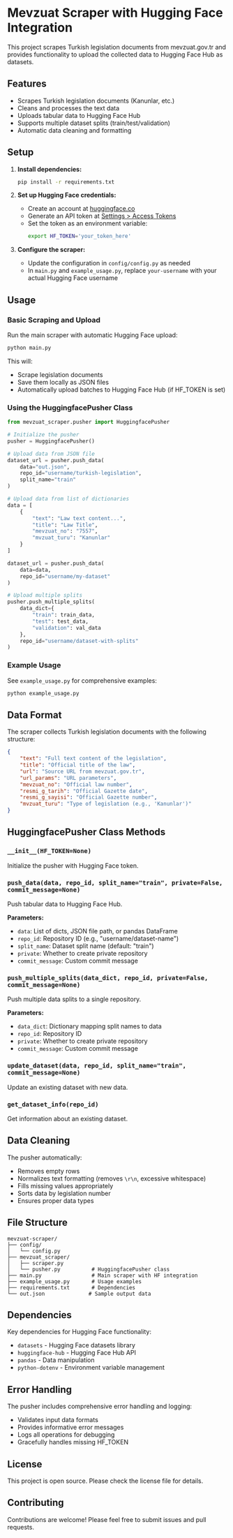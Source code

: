 # Mevzuat Scraper with Hugging Face Integration

This project scrapes Turkish legislation documents from mevzuat.gov.tr and provides functionality to upload the collected data to Hugging Face Hub as datasets.

## Features

- Scrapes Turkish legislation documents (Kanunlar, etc.)
- Cleans and processes the text data
- Uploads tabular data to Hugging Face Hub
- Supports multiple dataset splits (train/test/validation)
- Automatic data cleaning and formatting

## Setup

1. **Install dependencies:**
   ```bash
   pip install -r requirements.txt
   ```

2. **Set up Hugging Face credentials:**
   - Create an account at [huggingface.co](https://huggingface.co)
   - Generate an API token at [Settings > Access Tokens](https://huggingface.co/settings/tokens)
   - Set the token as an environment variable:
     ```bash
     export HF_TOKEN='your_token_here'
     ```

3. **Configure the scraper:**
   - Update the configuration in `config/config.py` as needed
   - In `main.py` and `example_usage.py`, replace `your-username` with your actual Hugging Face username

## Usage

### Basic Scraping and Upload

Run the main scraper with automatic Hugging Face upload:

```bash
python main.py
```

This will:
- Scrape legislation documents
- Save them locally as JSON files
- Automatically upload batches to Hugging Face Hub (if HF_TOKEN is set)

### Using the HuggingfacePusher Class

```python
from mevzuat_scraper.pusher import HuggingfacePusher

# Initialize the pusher
pusher = HuggingfacePusher()

# Upload data from JSON file
dataset_url = pusher.push_data(
    data="out.json",
    repo_id="username/turkish-legislation",
    split_name="train"
)

# Upload data from list of dictionaries
data = [
    {
        "text": "Law text content...",
        "title": "Law Title",
        "mevzuat_no": "7557",
        "mvzuat_turu": "Kanunlar"
    }
]

dataset_url = pusher.push_data(
    data=data,
    repo_id="username/my-dataset"
)

# Upload multiple splits
pusher.push_multiple_splits(
    data_dict={
        "train": train_data,
        "test": test_data,
        "validation": val_data
    },
    repo_id="username/dataset-with-splits"
)
```

### Example Usage

See `example_usage.py` for comprehensive examples:

```bash
python example_usage.py
```

## Data Format

The scraper collects Turkish legislation documents with the following structure:

```json
{
    "text": "Full text content of the legislation",
    "title": "Official title of the law",
    "url": "Source URL from mevzuat.gov.tr",
    "url_params": "URL parameters",
    "mevzuat_no": "Official law number",
    "resmi_g_tarih": "Official Gazette date",
    "resmi_g_sayisi": "Official Gazette number",
    "mvzuat_turu": "Type of legislation (e.g., 'Kanunlar')"
}
```

## HuggingfacePusher Class Methods

### `__init__(HF_TOKEN=None)`
Initialize the pusher with Hugging Face token.

### `push_data(data, repo_id, split_name="train", private=False, commit_message=None)`
Push tabular data to Hugging Face Hub.

**Parameters:**
- `data`: List of dicts, JSON file path, or pandas DataFrame
- `repo_id`: Repository ID (e.g., "username/dataset-name")
- `split_name`: Dataset split name (default: "train")
- `private`: Whether to create private repository
- `commit_message`: Custom commit message

### `push_multiple_splits(data_dict, repo_id, private=False, commit_message=None)`
Push multiple data splits to a single repository.

**Parameters:**
- `data_dict`: Dictionary mapping split names to data
- `repo_id`: Repository ID
- `private`: Whether to create private repository
- `commit_message`: Custom commit message

### `update_dataset(data, repo_id, split_name="train", commit_message=None)`
Update an existing dataset with new data.

### `get_dataset_info(repo_id)`
Get information about an existing dataset.

## Data Cleaning

The pusher automatically:
- Removes empty rows
- Normalizes text formatting (removes `\r\n`, excessive whitespace)
- Fills missing values appropriately
- Sorts data by legislation number
- Ensures proper data types

## File Structure

```
mevzuat-scraper/
├── config/
│   └── config.py
├── mevzuat_scraper/
│   ├── scraper.py
│   └── pusher.py          # HuggingfacePusher class
├── main.py                # Main scraper with HF integration
├── example_usage.py       # Usage examples
├── requirements.txt       # Dependencies
└── out.json              # Sample output data
```

## Dependencies

Key dependencies for Hugging Face functionality:
- `datasets` - Hugging Face datasets library
- `huggingface-hub` - Hugging Face Hub API
- `pandas` - Data manipulation
- `python-dotenv` - Environment variable management

## Error Handling

The pusher includes comprehensive error handling and logging:
- Validates input data formats
- Provides informative error messages
- Logs all operations for debugging
- Gracefully handles missing HF_TOKEN

## License

This project is open source. Please check the license file for details.

## Contributing

Contributions are welcome! Please feel free to submit issues and pull requests.
